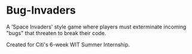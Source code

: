 # Bug-Invaders

A 'Space Invaders' style game where players must exterminate incoming "bugs" that threaten to break their code.

Created for Citi's 6-week WIT Summer Internship.
